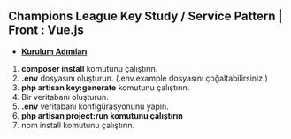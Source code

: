 ## Champions League Key Study / Service Pattern | Front : Vue.js

- <u><b>Kurulum Adımları</b></u>
<ol start="1">
<li><b>composer install</b> komutunu çalıştırın.</li>
<li><b>.env</b> dosyasını oluşturun. (.env.example dosyasını çoğaltabilirsiniz.)</li>
<li><b>php artisan key:generate</b> komutunu çalıştırın.</li>
<li>Bir veritabanı oluşturun.</li>
<li><b>.env</b> veritabanı konfigürasyonunu yapın.</li>
<li><b>php artisan project:run komutunu çalıştırın</b> </li>
<li>npm install komutunu çalıştırın. </li>

</ol>
